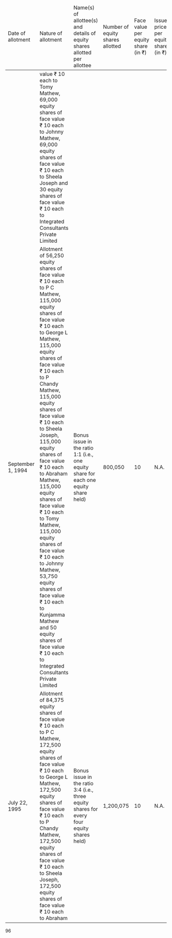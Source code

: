 <table><thead><tr><td>Date of allotment</td><td>Nature of allotment</td><td>Name(s) of allottee(s) and details of equity shares allotted per allottee</td><td>Number of equity shares allotted</td><td>Face value per equity share (in ₹)</td><td>Issue price per equity share (in ₹)</td><td>Nature of consideration</td></tr></thead><tbody><tr><td></td><td>value ₹ 10 each to Tomy Mathew, 69,000 equity shares of face value ₹ 10 each to Johnny Mathew, 69,000 equity shares of face value ₹ 10 each to Sheela Joseph and 30 equity shares of face value ₹ 10 each to Integrated Consultants Private Limited</td><td></td><td></td><td></td><td></td><td></td></tr><tr><td>September 1, 1994</td><td>Allotment of 56,250 equity shares of face value ₹ 10 each to P C Mathew, 115,000 equity shares of face value ₹ 10 each to George L Mathew, 115,000 equity shares of face value ₹ 10 each to P Chandy Mathew, 115,000 equity shares of face value ₹ 10 each to Sheela Joseph, 115,000 equity shares of face value ₹ 10 each to Abraham Mathew, 115,000 equity shares of face value ₹ 10 each to Tomy Mathew, 115,000 equity shares of face value ₹ 10 each to Johnny Mathew, 53,750 equity shares of face value ₹ 10 each to Kunjamma Mathew and 50 equity shares of face value ₹ 10 each to Integrated Consultants Private Limited</td><td>Bonus issue in the ratio 1:1 (i.e., one equity share for each one equity share held)</td><td>800,050</td><td>10</td><td>N.A.</td><td>N.A.</td></tr><tr><td>July 22, 1995</td><td>Allotment of 84,375 equity shares of face value ₹ 10 each to P C Mathew, 172,500 equity shares of face value ₹ 10 each to George L Mathew, 172,500 equity shares of face value ₹ 10 each to P Chandy Mathew, 172,500 equity shares of face value ₹ 10 each to Sheela Joseph, 172,500 equity shares of face value ₹ 10 each to Abraham</td><td>Bonus issue in the ratio 3:4 (i.e., three equity shares for every four equity shares held)</td><td>1,200,075</td><td>10</td><td>N.A.</td><td>N.A.</td></tr></tbody></table>

96